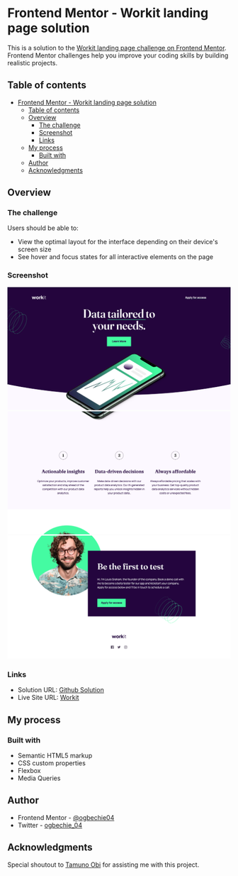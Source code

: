 # Frontend Mentor - Workit landing page solution

This is a solution to the [Workit landing page challenge on Frontend Mentor](https://www.frontendmentor.io/challenges/workit-landing-page-2fYnyle5lu). Frontend Mentor challenges help you improve your coding skills by building realistic projects.

## Table of contents

- [Frontend Mentor - Workit landing page solution](#frontend-mentor---workit-landing-page-solution)
  - [Table of contents](#table-of-contents)
  - [Overview](#overview)
    - [The challenge](#the-challenge)
    - [Screenshot](#screenshot)
    - [Links](#links)
  - [My process](#my-process)
    - [Built with](#built-with)
  - [Author](#author)
  - [Acknowledgments](#acknowledgments)

## Overview

### The challenge

Users should be able to:

- View the optimal layout for the interface depending on their device's screen size
- See hover and focus states for all interactive elements on the page

### Screenshot

![](./Screenshot%202024-01-09%20at%2010-43-45%20Frontend%20Mentor%20Workit%20landing%20page.png)
![](./Screenshot%202024-01-09%20at%2011-16-31%20Frontend%20Mentor%20Workit%20landing%20page.png)
![](./Screenshot%202024-01-09%20at%2011-16-51%20Frontend%20Mentor%20Workit%20landing%20page.png)

### Links

- Solution URL: [Github Solution](https://github.com/ogbechie04/Workit)
- Live Site URL: [Workit](https://workit-nine.vercel.app/)

## My process

### Built with

- Semantic HTML5 markup
- CSS custom properties
- Flexbox
- Media Queries

## Author

- Frontend Mentor - [@ogbechie04](https://www.frontendmentor.io/profile/ogbechie04)
- Twitter - [ogbechie_04](https://twitter.com/ogbechie_04)

## Acknowledgments

Special shoutout to [Tamuno Obi](https://github.com/ObiTam) for assisting me with this project.